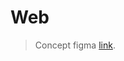 # Web
> Concept figma [link](https://www.figma.com/proto/WzAPpH9EPO5s9aQVlsyhQi/Code-Haven?node-id=18%3A2093&hide-ui=1).
